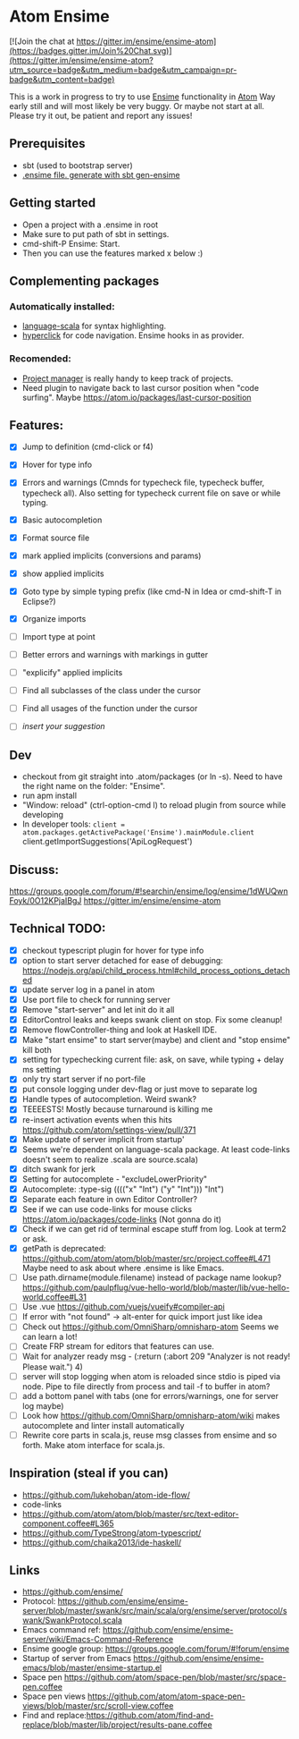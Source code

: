 # Atom Ensime

[![Join the chat at https://gitter.im/ensime/ensime-atom](https://badges.gitter.im/Join%20Chat.svg)](https://gitter.im/ensime/ensime-atom?utm_source=badge&utm_medium=badge&utm_campaign=pr-badge&utm_content=badge)

This is a work in progress to try to use [Ensime](https://github.com/ensime/) functionality in [Atom](https://atom.io)
Way early still and will most likely be very buggy. Or maybe not start at all. Please try it out, be patient and report any issues!

## Prerequisites
- sbt (used to bootstrap server)
- [.ensime file. generate with sbt gen-ensime](https://github.com/ensime/ensime-emacs/wiki/Quick-Start-Guide#installing-the-ensime-sbt-plugin)

## Getting started
- Open a project with a .ensime in root
- Make sure to put path of sbt in settings.
- cmd-shift-P Ensime: Start.
- Then you can use the features marked x below :)

## Complementing packages
### Automatically installed:
- [language-scala](https://atom.io/packages/language-scala) for syntax highlighting.
- [hyperclick](https://atom.io/packages/hyperclick) for code navigation. Ensime hooks in as provider.

### Recomended:
- [Project manager](https://github.com/danielbrodin/atom-project-manager) is really handy to keep track of projects.
- Need plugin to navigate back to last cursor position when "code surfing". Maybe https://atom.io/packages/last-cursor-position

## Features:
- [x] Jump to definition (cmd-click or f4)
- [x] Hover for type info
- [x] Errors and warnings (Cmnds for typecheck file, typecheck buffer, typecheck all). Also setting for typecheck current file on save or while typing.
- [x] Basic autocompletion
- [x] Format source file
- [x] mark applied implicits (conversions and params)
- [x] show applied implicits
- [x] Goto type by simple typing prefix (like cmd-N in Idea or cmd-shift-T in Eclipse?)
- [x] Organize imports
- [ ] Import type at point
- [ ] Better errors and warnings with markings in gutter
- [ ] "explicify" applied implicits
- [ ] Find all subclasses of the class under the cursor
- [ ] Find all usages of the function under the cursor

- [ ] _insert your suggestion_


## Dev
- checkout from git straight into .atom/packages (or ln -s). Need to have the right name on the folder: "Ensime".
- run apm install
- "Window: reload" (ctrl-option-cmd l) to reload plugin from source while developing
- In developer tools: `client = atom.packages.getActivePackage('Ensime').mainModule.client`
  client.getImportSuggestions('ApiLogRequest')


## Discuss:
https://groups.google.com/forum/#!searchin/ensime/log/ensime/1dWUQwnFoyk/0O12KPjaIBgJ
https://gitter.im/ensime/ensime-atom

## Technical TODO:
- [x] checkout typescript plugin for hover for type info
- [x] option to start server detached for ease of debugging: https://nodejs.org/api/child_process.html#child_process_options_detached
- [x] update server log in a panel in atom
- [x] Use port file to check for running server
- [x] Remove "start-server" and let init do it all
- [x] EditorControl leaks and keeps swank client on stop. Fix some cleanup!
- [x] Remove flowController-thing and look at Haskell IDE.
- [x] Make "start ensime" to start server(maybe) and client and "stop ensime" kill both
- [x] setting for typechecking current file: ask, on save, while typing + delay ms setting
- [x] only try start server if no port-file
- [x] put console logging under dev-flag or just move to separate log
- [x] Handle types of autocompletion. Weird swank?
- [x] TEEEESTS! Mostly because turnaround is killing me
- [x] re-insert activation events when this hits https://github.com/atom/settings-view/pull/371
- [x] Make update of server implicit from startup'
- [x] Seems we're dependent on language-scala package. At least code-links doesn't seem to realize .scala are source.scala)
- [x] ditch swank for jerk
- [x] Setting for autocomplete - "excludeLowerPriority"
- [x] Autocomplete: :type-sig (((("x" "Int") ("y" "Int"))) "Int")
- [x] Separate each feature in own Editor Controller?
- [x] See if we can use code-links for mouse clicks https://atom.io/packages/code-links (Not gonna do it)
- [x] Check if we can get rid of terminal escape stuff from log. Look at term2 or ask.
- [x] getPath is deprecated: https://github.com/atom/atom/blob/master/src/project.coffee#L471 Maybe need to ask about where .ensime is like Emacs.
- [ ] Use path.dirname(module.filename) instead of package name lookup? https://github.com/paulpflug/vue-hello-world/blob/master/lib/vue-hello-world.coffee#L31
- [ ] Use .vue https://github.com/vuejs/vueify#compiler-api
- [ ] If error with "not found" -> alt-enter for quick import just like idea
- [ ] Check out https://github.com/OmniSharp/omnisharp-atom Seems we can learn a lot!
- [ ] Create FRP stream for editors that features can use.
- [ ] Wait for analyzer ready msg - (:return (:abort 209 "Analyzer is not ready! Please wait.") 4)
- [ ] server will stop logging when atom is reloaded since stdio is piped via node. Pipe to file directly from process
 and tail -f to buffer in atom?
- [ ] add a bottom panel with tabs (one for errors/warnings, one for server log maybe)
- [ ] Look how https://github.com/OmniSharp/omnisharp-atom/wiki makes autocomplete and linter install automatically
- [ ] Rewrite core parts in scala.js, reuse msg classes from ensime and so forth. Make atom interface for scala.js.

## Inspiration (steal if you can)
- https://github.com/lukehoban/atom-ide-flow/
- code-links
- https://github.com/atom/atom/blob/master/src/text-editor-component.coffee#L365
- https://github.com/TypeStrong/atom-typescript/
- https://github.com/chaika2013/ide-haskell/

## Links
- https://github.com/ensime/
- Protocol: https://github.com/ensime/ensime-server/blob/master/swank/src/main/scala/org/ensime/server/protocol/swank/SwankProtocol.scala
- Emacs command ref: https://github.com/ensime/ensime-server/wiki/Emacs-Command-Reference
- Ensime google group: https://groups.google.com/forum/#!forum/ensime
- Startup of server from Emacs https://github.com/ensime/ensime-emacs/blob/master/ensime-startup.el
- Space pen https://github.com/atom/space-pen/blob/master/src/space-pen.coffee
- Space pen views https://github.com/atom/atom-space-pen-views/blob/master/src/scroll-view.coffee
- Find and replace:https://github.com/atom/find-and-replace/blob/master/lib/project/results-pane.coffee
